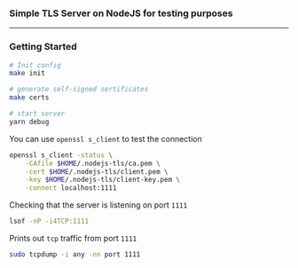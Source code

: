 ### Simple TLS Server on NodeJS for testing purposes
---

### Getting Started

```bash
# Init config 
make init

# generate self-signed sertificates
make certs

# start server
yarn debug
```

You can use `openssl s_client` to test the connection

```bash
openssl s_client -status \
    -CAfile $HOME/.nodejs-tls/ca.pem \
    -cert $HOME/.nodejs-tls/client.pem \
    -key $HOME/.nodejs-tls/client-key.pem \
    -connect localhost:1111
```

Checking that the server is listening on port `1111`

```bash
lsof -nP -i4TCP:1111
```

Prints out `tcp` traffic from port `1111`

```bash
sudo tcpdump -i any -nn port 1111
```

